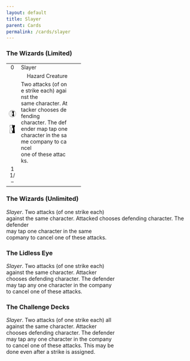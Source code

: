 ```yaml
---
layout: default
title: Slayer
parent: Cards
permalink: /cards/slayer
---
```


### The Wizards (Limited)

<table style="table-layout: fixed; width: 200px; word-break: break-all;">
  <tr>
    <td style="text-align: center;">0</td><!-- Upper-left -->
    <td style="text-align: left;">Slayer</td><!-- Title -->
    <td></td>
  </tr>
  <tr>
    <td></td>
    <td style="text-align: right">Hazard Creature</td><!-- Card Classification -->
    <td></td>
  </tr>
  <tr>
    <td style="width: 20px; text-align: center"><img src="/assets/images/border-land.svg"><br><br><img src="/assets/images/border-hold.svg"></td><!-- Left Sidebar -->
    <td style="width: 160px; text-align: left">Two attacks (of one strike each) against the<br>
      same character. Attacker chooses defending<br>
      character. The defender map tap one<br>
      character in the same company to cancel<br>
      one of these attacks.</td><!-- Card Text -->
    <td></td>
  </tr>
  <tr>
    <td style="width: 20px; text-align: center">11/–</td><!-- Shield -->
    <td></td>
    <td style="width: 20px; text-align: center"></td><!-- Corruption -->
  </tr>
</table>

### The Wizards (Unlimited)

_Slayer_. Two attacks (of one strike each)  
against the same character. Attacked 
chooses defending character. The defender  
may tap one character in the same  
copmany to cancel one of these attacks.

### The Lidless Eye

_Slayer_. Two attacks (of one strike each)  
against the same character. Attacker  
chooses defending character. The defender  
may tap any one character in the company  
to cancel one of these attacks.

### The Challenge Decks

_Slayer_. Two attacks (of one strike each) all  
against the same character. Attacker  
chooses defending character. The defender  
may tap any one character in the company  
to cancel one of these attacks. This may be  
done even after a strike is assigned.
